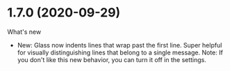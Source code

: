 # 1.7.0 (2020-09-29)

What's new

- New: Glass now indents lines that wrap past the first line. Super helpful for visually distinguishing lines that belong to a single message. Note: If you don't like this new behavior, you can turn it off in the settings.
